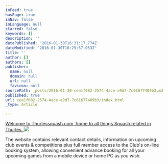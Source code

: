```yaml
---
inFeed: true
hasPage: true
inNav: false
inLanguage: null
starred: false
keywords: []
description: ''
datePublished: '2016-01-30T16:31:17.774Z'
dateModified: '2016-01-30T16:29:57.053Z'
title: ''
author: []
authors: []
publisher:
  name: null
  domain: null
  url: null
  favicon: null
sourcePath: _posts/2016-01-30-cea1f082-2574-4ace-a9d7-7c01677409b3.md
published: true
url: cea1f082-2574-4ace-a9d7-7c01677409b3/index.html
_type: Article

---
```

[Welcome to Thurlessquash.com, home to all things Squash related in Thurles. ][0]
![](https://the-grid-user-content.s3-us-west-2.amazonaws.com/734e1a39-e0da-4b52-bdf7-cb31eff93c31.jpg)

The website contains relevant contact details, information on upcoming club events & competitions plus full member access to the Club's on-line booking system, allowing convenient advance booking for all your upcoming games from a mobile device or home PC as you wish.

[0]: null